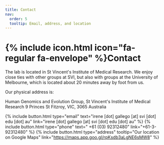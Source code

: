```yaml
---
title: Contact
nav:
  order: 5
  tooltip: Email, address, and location
---
```


# {% include icon.html icon="fa-regular fa-envelope" %}Contact

The lab is located in St Vincent's Institute of Medical Research. We enjoy close ties with other groups at SVI, but also with groups at the University of Melbourne, which is located about 20 minutes away by foot from us.

Our physical address is:

Human Genomics and Evolution Group,
St Vincent's Institute of Medical Research
9 Princes St
Fitzroy, VIC, 3065
Australia

{%
  include button.html
  type="email"
  text="irene [dot] gallego [at] svi [dot] edu [dot] au"
  link="irene [dot] gallego [at] svi [dot] edu [dot] au"
%}
{%
  include button.html
  type="phone"
  text=" +61 (03) 92312480"
  link="+61-3-92312480"
%}
{%
  include button.html
  type="address"
  tooltip="Our location on Google Maps"
  link="https://maps.app.goo.gl/rpKsdb3aLgNE6sMW8"
%}